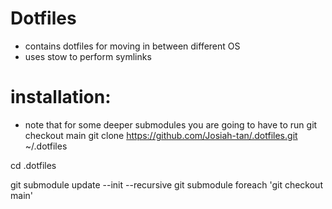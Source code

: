 # Dotfiles

- contains dotfiles for moving in between different OS
- uses stow to perform symlinks

# installation:

- note that for some deeper submodules you are going to have to run git checkout main
git clone https://github.com/Josiah-tan/.dotfiles.git ~/.dotfiles

cd .dotfiles

git submodule update --init --recursive
git submodule foreach 'git checkout main'
